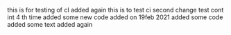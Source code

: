 this is for testing of cI
added again
this is to test ci
second change
test cont int 4 th time
added some new code
added on 19feb 2021
added some code
added some text
added again
